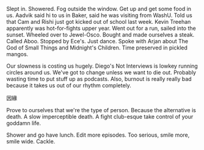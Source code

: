 Slept in. Showered. Fog outside the window. Get up and get some food in us. Aadvik said hi to us in Baker, said he was visiting from WashU. Told us that Cam and Rishi just got kicked out of school last week. Kevin Treehan apparently was hot-for-fights upper year. Went out for a run, sailed into the sunset. Wheeled over to Jewel-Osco. Bought and made ourselves a steak. Called Aboo. Stopped by Ece's. Just dance. Spoke with Arjan about The God of Small Things and Midnight's Children. Time preserved in pickled mangos. 

Our slowness is costing us hugely. Diego's Not Interviews is lowkey running circles around us. We've got to change unless we want to die out. Probably wasting time to put stuff up as podcasts. Also, burnout is really really bad because it takes us out of our rhythm completely. 

因緣

Prove to ourselves that we're the type of person. Because the alternative is death. A slow imperceptible death. A fight club-esque take control of your goddamn life. 

Shower and go have lunch. Edit more episodes.
Too serious, smile more, smile wide. Cackle.
